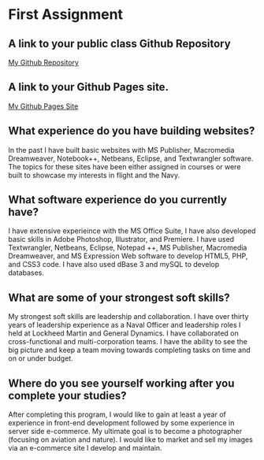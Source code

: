 # First Assignment
<h2>A link to your public class Github Repository</h2>
<a href="dangrusdave.github.io">My Github Repository</a>

<h2>A link to your Github Pages site.</h2>
<a href="https://dangrusdave.github.io/school/">My Github Pages Site</a>

<h2>What experience do you have building websites?</h2>

In the past I have built basic websites with MS Publisher, Macromedia Dreamweaver, Notebook++, Netbeans, Eclipse, and Textwrangler software.  The topics for these sites have been either assigned in courses or were built to showcase my interests in flight and the Navy.

<h2>What software experience do you currently have?</h2>

I have extensive experieince with the MS Office Suite, I have also developed basic skills in Adobe Photoshop, Illustrator, and Premiere.  I have used Textwrangler, Netbeans, Eclipse, Notepad ++, MS Publisher, Macromedia Dreamweaver, and MS Expression Web software to develop HTML5, PHP, and CSS3 code. I have also used dBase 3 and mySQL to develop databases.

<h2>What are some of your strongest soft skills?</h2> 

My strongest soft skills are leadership and collaboration.  I have over thirty years of leadership experience as a Naval Officer and leadership roles I held at Lockheed Martin and General Dynamics. I have collaborated on cross-functional and multi-corporation teams.  I have the ability to see the big picture and keep a team moving towards completing tasks on time and on or under budget.

<h2>Where do you see yourself working after you complete your studies?</h2>

After completing this program, I would like to gain at least a year of experience in front-end development followed by some experience in server side e-commerce.  My ultimate goal is to become a photographer (focusing on aviation and nature). I would like to market and sell my images via an e-commerce site I develop and maintain.


